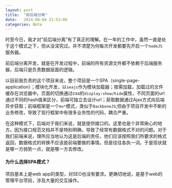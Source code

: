 ```yaml
---
layout: post
title:  "前后端分离"
date:   2014-08-04 21:53:00
categories: Note
---
```


时至今日，我才对“前后端分离”有了真正的理解。在一年的工作中，虽然一直是处于这个模式之下，但从没深究过。并不清楚为何每次开发都要先开启一个`nodeJS`服务器。

前后端分离开发，就是在开发过程中，前端的所有资源文件都不依赖于后端服务器，后端只是负责数据层面的逻辑。

以目前我负责的这个项目来说，整个项目是一个SPA（single-page-application）；模块化开发，以`seajs`作为模块加载器；按需加载，加载过的文件缓存在浏览器中。页面的切换通过css的`display:show/hide`属性，不同页面的url通过不同的hash值来区分，前端可独立去设计url；获取数据通过Ajax方式向后端异步获取；前端框架是一个`mv*`模式，类似于`BackboneJS`;但由于项目开发中不断的业务修改，导致了现行框架中有很多业务性的代码，耦合严重。

在这种模式下，后端对于我们来说，就是提供接口的。这里也是个非常揪心的地方。因为接口规范文档并不是特别明确，导致了经常有数据格式不对的问题。对于我们前端来说，理所应当地认为这是后端的责任，他们应该按照我们所要求的格式返回，数据格式的转换不应该是前端要做的事情。但是往往各执一词。于是现状就是哪一方弱势一点，就是哪一方去修改。

#### 为什么选择SPA模式？
项目基本上是web app的类型，对SEO也没有要求。更确切地说，是基于web的管理平台项目，涉及大量的交互操作。

